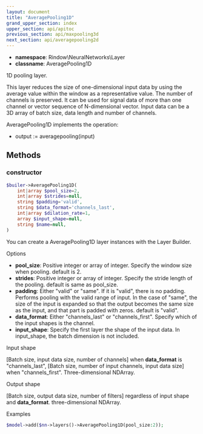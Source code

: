```yaml
---
layout: document
title: "AveragePooling1D"
grand_upper_section: index
upper_section: api/apitoc
previous_section: api/maxpooling3d
next_section: api/averagepooling2d
---
```



- **namespace**: Rindow\NeuralNetworks\Layer
- **classname**: AveragePooling1D

 1D pooling layer.

 This layer reduces the size of one-dimensional input data by using the average value within the window as a representative value.  The number of channels is preserved.
 It can be used for signal data of more than one channel or vector sequence of N-dimensional vector.
 Input data can be a 3D array of batch size, data length and number of channels.

AveragePooling1D implements the operation:

- output := averagepooling(input)


Methods
-------

### constructor
```php
$builer->AveragePooling1D(
    int|array $pool_size=2,
    int|array $strides=null,
    string $padding='valid',
    string $data_format='channels_last',
    int|array $dilation_rate=1,
    array $input_shape=null,
    string $name=null,
)
```
You can create a AveragePooling1D layer instances with the Layer Builder.

Options

- **pool_size**: Positive integer or array of integer. Specify the window size when pooling. default is 2.
- **strides**: Positive integer or array of integer. Specify the stride length of the pooling. default is same as pool_size.
- **padding**: Either "valid" or "same". If it is "valid", there is no padding.  Performs pooling with the valid range of input.  In the case of "same", the size of the input is expanded so that the output becomes the same size as the input, and that part is padded with zeros. default is "valid".
- **data_format**: Either "channels_last" or "channels_first". Specify which of the input shapes is the channel.
- **input_shape**: Specify the first layer the shape of the input data. In input_shape, the batch dimension is not included.

Input shape

[Batch size, input data size, number of channels] when **data_format** is "channels_last", [Batch size, number of input channels, input data size] when "channels_first".
 Three-dimensional NDArray.


Output shape

[Batch size, output data size, number of filters] regardless of input shape and **data_format**.
 three-dimensional NDArray.

Examples

```php
$model->add($nn->layers()->AveragePooling1D(pool_size:2));
```

